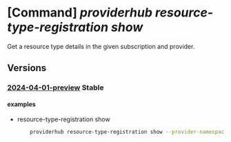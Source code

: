 # [Command] _providerhub resource-type-registration show_

Get a resource type details in the given subscription and provider.

## Versions

### [2024-04-01-preview](/Resources/mgmt-plane/L3N1YnNjcmlwdGlvbnMve30vcHJvdmlkZXJzL21pY3Jvc29mdC5wcm92aWRlcmh1Yi9wcm92aWRlcnJlZ2lzdHJhdGlvbnMve30vcmVzb3VyY2V0eXBlcmVnaXN0cmF0aW9ucy97fQ==/2024-04-01-preview.xml) **Stable**

<!-- mgmt-plane /subscriptions/{}/providers/microsoft.providerhub/providerregistrations/{}/resourcetyperegistrations/{} 2024-04-01-preview -->

#### examples

- resource-type-registration show
    ```bash
        providerhub resource-type-registration show --provider-namespace "{providerNamespace}" --resource-type "extensionresourcetype"
    ```
